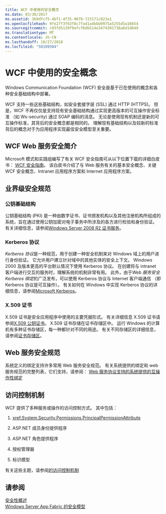 ```yaml
---
title: WCF 中使用的安全概念
ms.date: 03/30/2017
ms.assetid: 3b9dfcf5-4bf1-4f35-9070-723171c823a1
ms.openlocfilehash: 9fe27f3f63f8c7fad1a4bbb0975a5255d5a16654
ms.sourcegitcommit: c93fd5139f9efcf6db514e3474301738a6d1d649
ms.translationtype: MT
ms.contentlocale: zh-CN
ms.lasthandoff: 10/27/2018
ms.locfileid: "50189584"
---
```

# <a name="security-concepts-used-in-wcf"></a>WCF 中使用的安全概念
Windows Communication Foundation (WCF) 安全是基于已在使用的概念和各种安全基础结构中部署。  
  
 WCF 支持一些这些基础结构，如安全套接字层 (SSL) 通过 HTTP (HTTPS)。 但是，WCF 不再仅仅是支持现有安全基础结构通过实现更高版本的可互操作安全标准 （如 Ws-security) 通过 SOAP 编码的消息。 无论是使用现有机制还是新的可互操作标准，其背后的安全概念都是相同的。 理解现有基础结构以及较新的标准背后的概念对于为应用程序实现最佳安全模型至关重要。  
  
## <a name="introduction-to-security-for-wcf-web-services"></a>WCF Web 服务安全简介  
 Microsoft 模式和实践组编写了有关 WCF 安全指南可从以下位置下载的详细白皮书： [WCF 安全指南](https://go.microsoft.com/fwlink/?LinkId=210210)。 该白皮书介绍了与 Web 服务有关的基本安全概念、关键 WCF 安全概念、Intranet 应用程序方案和 Internet 应用程序方案。  
  
## <a name="industry-wide-security-specifications"></a>业界级安全规范  
  
### <a name="public-key-infrastructure"></a>公钥基础结构  
 公钥基础结构 (PKI) 是一种由数字证书、证书颁发机构以及其他注册机构所组成的系统，旨在通过使用公钥加密对电子事务中所涉及的各方进行检验和身份验证。 有关详细信息，请参阅[Windows Server 2008 R2 证书服务](https://go.microsoft.com/fwlink/?LinkId=210211)。  
  
### <a name="kerberos-protocol"></a>Kerberos 协议  
 *Kerberos 协议*是一种规范，用于创建一种安全机制来对 Windows 域上的用户进行身份验证。 它允许用户建立针对域中的其他实体的安全上下文。 Windows 2000 及版本更高的平台默认情况下使用 Kerberos 协议。 在创建将与 intranet 客户端进行交互的服务时，理解系统的机制非常有用。 此外，由于*Web 服务安全 Kerberos 绑定*的广泛发布，可以使用 Kerberos 协议与 Internet 客户端通信 （即 Kerberos 协议是可互操作）。 有关如何在 Windows 中实现 Kerberos 协议的详细信息，请参阅[Microsoft Kerberos](https://go.microsoft.com/fwlink/?LinkId=210212)。  
  
### <a name="x509-certificates"></a>X.509 证书  
 X.509 证书是安全应用程序中使用的主要凭据形式。 有关详细信息 X.509 证书请参阅[X.509 公钥证书](https://go.microsoft.com/fwlink/?LinkId=210213)。 X.509 证书存储在证书存储区中。 运行 Windows 的计算机有多种证书存储区，每一种都针对不同的用途。 有关不同存储区的详细信息，请参阅[证书存储区](https://go.microsoft.com/fwlink/?LinkID=87787)。  
  
## <a name="web-services-security-specifications"></a>Web 服务安全规范  
 系统定义的绑定支持许多常用 Web 服务安全规范。 有关系统提供的绑定和 web 服务规范的完整列表，它们支持，请参阅： [Web 服务协议支持的系统提供的互操作性绑定](../../../../docs/framework/wcf/feature-details/web-services-protocols-supported-by-system-provided-interoperability-bindings.md)  
  
## <a name="access-control-mechanisms"></a>访问控制机制  
 WCF 提供了多种服务或操作的访问控制方式。 其中包括：  
  
1.  <xref:System.Security.Permissions.PrincipalPermissionAttribute>  
  
2.  ASP.NET 成员身份提供程序  
  
3.  ASP.NET 角色提供程序  
  
4.  授权管理器  
  
5.  标识模型  
  
 有关这些主题，请参阅[的访问控制机制](../../../../docs/framework/wcf/feature-details/access-control-mechanisms.md)  
  
## <a name="see-also"></a>请参阅  
 [安全性概述](../../../../docs/framework/wcf/feature-details/security-overview.md)  
 [Windows Server App Fabric 的安全模型](https://go.microsoft.com/fwlink/?LinkID=201279&clcid=0x409)
